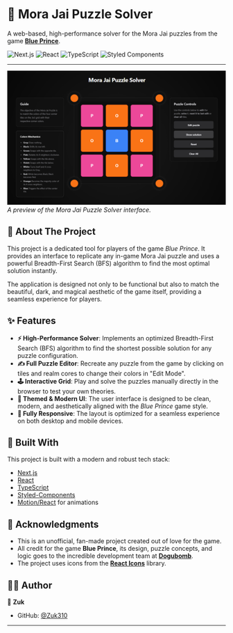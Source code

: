 # 🧩 Mora Jai Puzzle Solver

A web-based, high-performance solver for the Mora Jai puzzles from the game **[Blue Prince](https://store.steampowered.com/app/1569580/Blue_Prince/)**.

![Next.js](https://img.shields.io/badge/Next-black?style=for-the-badge&logo=next.js&logoColor=white)
![React](https://img.shields.io/badge/React-20232A?style=for-the-badge&logo=react&logoColor=61DAFB)
![TypeScript](https://img.shields.io/badge/TypeScript-007ACC?style=for-the-badge&logo=typescript&logoColor=white)
![Styled Components](https://img.shields.io/badge/styled--components-DB7093?style=for-the-badge&logo=styled-components&logoColor=white)

---

![Application Screenshot](./public/screenshot.png)
_A preview of the Mora Jai Puzzle Solver interface._

## 📖 About The Project

This project is a dedicated tool for players of the game _Blue Prince_. It provides an interface to replicate any in-game Mora Jai puzzle and uses a powerful Breadth-First Search (BFS) algorithm to find the most optimal solution instantly.

The application is designed not only to be functional but also to match the beautiful, dark, and magical aesthetic of the game itself, providing a seamless experience for players.

## ✨ Features

- **⚡ High-Performance Solver**: Implements an optimized Breadth-First Search (BFS) algorithm to find the shortest possible solution for any puzzle configuration.
- **✍️ Full Puzzle Editor**: Recreate any puzzle from the game by clicking on tiles and realm cores to change their colors in "Edit Mode".
- **🕹️ Interactive Grid**: Play and solve the puzzles manually directly in the browser to test your own theories.
- **🎨 Themed & Modern UI**: The user interface is designed to be clean, modern, and aesthetically aligned with the _Blue Prince_ game style.
- **📱 Fully Responsive**: The layout is optimized for a seamless experience on both desktop and mobile devices.

## 🚀 Built With

This project is built with a modern and robust tech stack:

- [Next.js](https://nextjs.org/)
- [React](https://reactjs.org/)
- [TypeScript](https://www.typescriptlang.org/)
- [Styled-Components](https://styled-components.com/)
- [Motion/React](https://motion.dev/react) for animations

## 🙏 Acknowledgments

- This is an unofficial, fan-made project created out of love for the game.
- All credit for the game **Blue Prince**, its design, puzzle concepts, and logic goes to the incredible development team at **[Dogubomb](https://www.dogubomb.com/)**.
- The project uses icons from the **[React Icons](https://react-icons.github.io/react-icons/)** library.

## 👨‍💻 Author

👤 **Zuk**

- GitHub: [@Zuk310](https://github.com/Zuk310)

---
